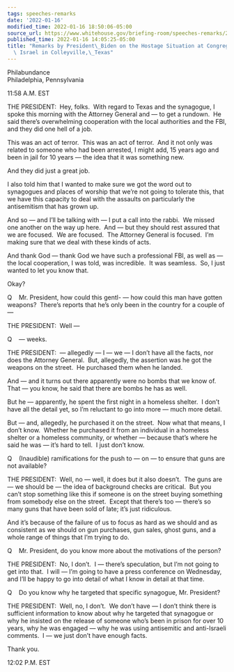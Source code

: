 ```yaml
---
tags: speeches-remarks
date: '2022-01-16'
modified_time: 2022-01-16 18:50:06-05:00
source_url: https://www.whitehouse.gov/briefing-room/speeches-remarks/2022/01/16/remarks-by-president-biden-on-the-hostage-situation-at-congregation-beth-israel-in-colleyville-texas/
published_time: 2022-01-16 14:05:25-05:00
title: "Remarks by President\_Biden on the Hostage Situation at Congregation Beth\
  \ Israel in Colleyville,\_Texas"
---
```

 
Philabundance  
Philadelphia, Pennsylvania

11:58 A.M. EST

THE PRESIDENT:  Hey, folks.  With regard to Texas and the synagogue, I
spoke this morning with the Attorney General and — to get a rundown.  He
said there’s overwhelming cooperation with the local authorities and the
FBI, and they did one hell of a job. 

This was an act of terror.  This was an act of terror.  And it not only
was related to someone who had been arrested, I might add, 15 years ago
and been in jail for 10 years — the idea that it was something new. 

And they did just a great job. 

I also told him that I wanted to make sure we got the word out to
synagogues and places of worship that we’re not going to tolerate this,
that we have this capacity to deal with the assaults on particularly the
antisemitism that has grown up. 

And so — and I’ll be talking with — I put a call into the rabbi.  We
missed one another on the way up here.  And — but they should rest
assured that we are focused.  We are focused.  The Attorney General is
focused.  I’m making sure that we deal with these kinds of acts. 

And thank God — thank God we have such a professional FBI, as well as —
the local cooperation, I was told, was incredible.  It was seamless. 
So, I just wanted to let you know that. 

Okay?

Q    Mr. President, how could this gentl- — how could this man have
gotten weapons?  There’s reports that he’s only been in the country for
a couple of —

THE PRESIDENT:  Well —

Q    — weeks. 

THE PRESIDENT:  — allegedly — I — we — I don’t have all the facts, nor
does the Attorney General.  But, allegedly, the assertion was he got the
weapons on the street.  He purchased them when he landed. 

And — and it turns out there apparently were no bombs that we know of. 
That — you know, he said that there are bombs he has as well. 

But he — apparently, he spent the first night in a homeless shelter.  I
don’t have all the detail yet, so I’m reluctant to go into more — much
more detail. 

But — and, allegedly, he purchased it on the street.  Now what that
means, I don’t know.  Whether he purchased it from an individual in a
homeless shelter or a homeless community, or whether — because that’s
where he said he was — it’s hard to tell.  I just don’t know.

Q    (Inaudible) ramifications for the push to — on — to ensure that
guns are not available?

THE PRESIDENT:  Well, no — well, it does but it also doesn’t.  The guns
are — we should be — the idea of background checks are critical.  But
you can’t stop something like this if someone is on the street buying
something from somebody else on the street.  Except that there’s too —
there’s so many guns that have been sold of late; it’s just ridiculous. 

And it’s because of the failure of us to focus as hard as we should and
as consistent as we should on gun purchases, gun sales, ghost guns, and
a whole range of things that I’m trying to do.

Q    Mr. President, do you know more about the motivations of the
person? 

THE PRESIDENT:  No, I don’t.  I — there’s speculation, but I’m not going
to get into that.  I will — I’m going to have a press conference on
Wednesday, and I’ll be happy to go into detail of what I know in detail
at that time. 

Q    Do you know why he targeted that specific synagogue, Mr. President?

THE PRESIDENT:  Well, no, I don’t.  We don’t have — I don’t think there
is sufficient information to know about why he targeted that synagogue
or why he insisted on the release of someone who’s been in prison for
over 10 years, why he was engaged — why he was using antisemitic and
anti-Israeli comments.  I — we just don’t have enough facts. 

Thank you.

12:02 P.M. EST
